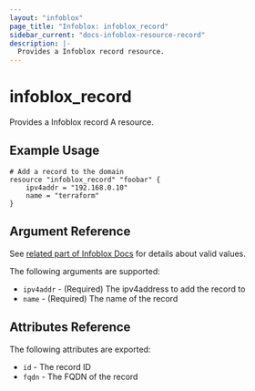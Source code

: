```yaml
---
layout: "infoblox"
page_title: "Infoblox: infoblox_record"
sidebar_current: "docs-infoblox-resource-record"
description: |-
  Provides a Infoblox record resource.
---
```


# infoblox\_record

Provides a Infoblox record A resource.

## Example Usage

```
# Add a record to the domain
resource "infoblox_record" "foobar" {
	ipv4addr = "192.168.0.10"
	name = "terraform"
}
```

## Argument Reference

See [related part of Infoblox Docs](https://godoc.org/github.com/fanatic/go-infoblox) for details about valid values.

The following arguments are supported:

* `ipv4addr` - (Required) The ipv4address to add the record to
* `name` - (Required) The name of the record

## Attributes Reference

The following attributes are exported:

* `id` - The record ID
* `fqdn` - The FQDN of the record
